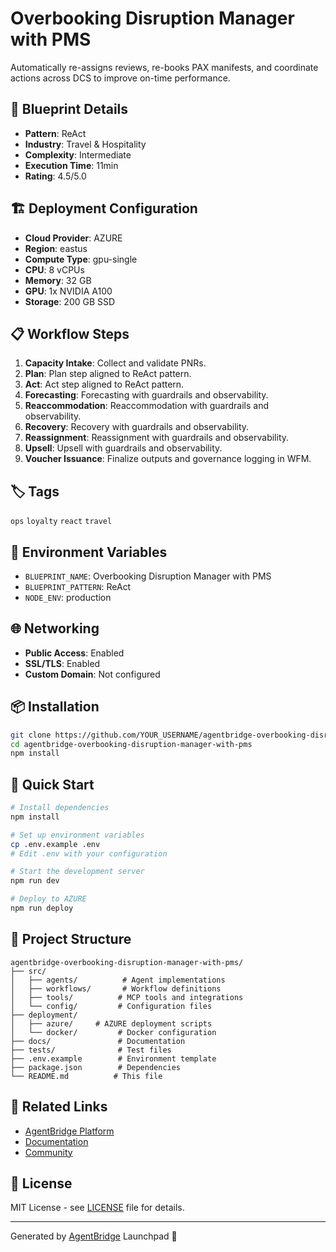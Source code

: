 # Overbooking Disruption Manager with PMS

Automatically re-assigns reviews, re-books PAX manifests, and coordinate actions across DCS to improve on-time performance.

## 🚀 Blueprint Details

- **Pattern**: ReAct
- **Industry**: Travel & Hospitality
- **Complexity**: Intermediate
- **Execution Time**: 11min
- **Rating**: 4.5/5.0

## 🏗️ Deployment Configuration

- **Cloud Provider**: AZURE
- **Region**: eastus
- **Compute Type**: gpu-single
- **CPU**: 8 vCPUs
- **Memory**: 32 GB
- **GPU**: 1x NVIDIA A100
- **Storage**: 200 GB SSD

## 📋 Workflow Steps

1. **Capacity Intake**: Collect and validate PNRs.
2. **Plan**: Plan step aligned to ReAct pattern.
3. **Act**: Act step aligned to ReAct pattern.
4. **Forecasting**: Forecasting with guardrails and observability.
5. **Reaccommodation**: Reaccommodation with guardrails and observability.
6. **Recovery**: Recovery with guardrails and observability.
7. **Reassignment**: Reassignment with guardrails and observability.
8. **Upsell**: Upsell with guardrails and observability.
9. **Voucher Issuance**: Finalize outputs and governance logging in WFM.

## 🏷️ Tags

`ops` `loyalty` `react` `travel`

## 🔧 Environment Variables

- `BLUEPRINT_NAME`: Overbooking Disruption Manager with PMS
- `BLUEPRINT_PATTERN`: ReAct
- `NODE_ENV`: production

## 🌐 Networking

- **Public Access**: Enabled
- **SSL/TLS**: Enabled
- **Custom Domain**: Not configured

## 📦 Installation

```bash
git clone https://github.com/YOUR_USERNAME/agentbridge-overbooking-disruption-manager-with-pms.git
cd agentbridge-overbooking-disruption-manager-with-pms
npm install
```

## 🚀 Quick Start

```bash
# Install dependencies
npm install

# Set up environment variables
cp .env.example .env
# Edit .env with your configuration

# Start the development server
npm run dev

# Deploy to AZURE
npm run deploy
```

## 📁 Project Structure

```
agentbridge-overbooking-disruption-manager-with-pms/
├── src/
│   ├── agents/          # Agent implementations
│   ├── workflows/       # Workflow definitions
│   ├── tools/          # MCP tools and integrations
│   └── config/         # Configuration files
├── deployment/
│   ├── azure/     # AZURE deployment scripts
│   └── docker/         # Docker configuration
├── docs/               # Documentation
├── tests/              # Test files
├── .env.example        # Environment template
├── package.json        # Dependencies
└── README.md          # This file
```

## 🔗 Related Links

- [AgentBridge Platform](https://agentbridge.ai)
- [Documentation](https://docs.agentbridge.ai)
- [Community](https://community.agentbridge.ai)

## 📄 License

MIT License - see [LICENSE](LICENSE) file for details.

---

Generated by [AgentBridge](https://agentbridge.ai) Launchpad 🚀
